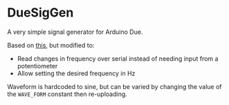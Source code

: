 # DueSigGen

A very simple signal generator for Arduino Due.

Based on [this](https://www.arduino.cc/en/Tutorial/DueSimpleWaveformGenerator), but modified to:

* Read changes in frequency over serial instead of needing input from a potentiometer
* Allow setting the desired frequency in Hz

Waveform is hardcoded to sine, but can be varied by changing the value of the `WAVE_FORM` constant
then re-uploading.
